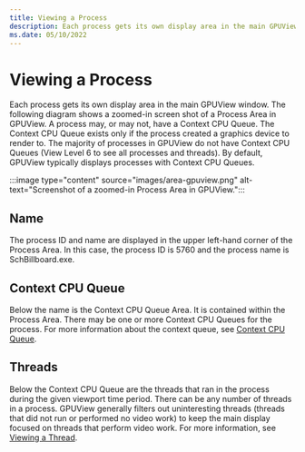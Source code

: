 ```yaml
---
title: Viewing a Process
description: Each process gets its own display area in the main GPUView window. 
ms.date: 05/10/2022
---
```


# Viewing a Process

Each process gets its own display area in the main GPUView window. The following diagram shows a zoomed-in screen shot of a Process Area in GPUView. A process may, or may not, have a Context CPU Queue. The Context CPU Queue exists only if the process created a graphics device to render to. The majority of processes in GPUView do not have Context CPU Queues (View Level 6 to see all processes and threads). By default, GPUView typically displays processes with Context CPU Queues.

:::image type="content" source="images/area-gpuview.png" alt-text="Screenshot of a zoomed-in Process Area in GPUView.":::

## Name

The process ID and name are displayed in the upper left-hand corner of the Process Area. In this case, the process ID is 5760 and the process name is SchBillboard.exe.

## Context CPU Queue

Below the name is the Context CPU Queue Area. It is contained within the Process Area. There may be one or more Context CPU Queues for the process. For more information about the context queue, see [Context CPU Queue](context-cpu-queue.md).

## Threads

Below the Context CPU Queue are the threads that ran in the process during the given viewport time period. There can be any number of threads in a process. GPUView generally filters out uninteresting threads (threads that did not run or performed no video work) to keep the main display focused on threads that perform video work. For more information, see [Viewing a Thread](viewing-a-thread.md).
